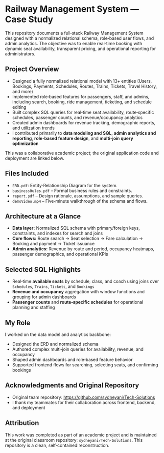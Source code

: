 # Railway Management System — Case Study

This repository documents a full‑stack Railway Management System designed with a normalized relational schema, role‑based user flows, and admin analytics. The objective was to enable real‑time booking with dynamic seat availability, transparent pricing, and operational reporting for administrators.

## Project Overview

- Designed a fully normalized relational model with 13+ entities (Users, Bookings, Payments, Schedules, Routes, Trains, Tickets, Travel History, and more)
- Implemented role‑based features for passengers, staff, and admins, including search, booking, ride management, ticketing, and schedule editing
- Built complex SQL queries for real‑time seat availability, route‑specific schedules, passenger counts, and revenue/occupancy analytics
- Created admin dashboards for revenue tracking, demographic reports, and utilization trends
- I contributed primarily to **data modeling and SQL**, **admin analytics and reporting**, **role‑based feature design**, and **multi‑join query optimization**

This was a collaborative academic project; the original application code and deployment are linked below.

## Files Included

- `ERD.pdf`: Entity‑Relationship Diagram for the system.
- `businessRules.pdf` – Formal business rules and constraints.
- `report.pdf` – Design rationale, assumptions, and sample queries.
- `demoVideo.mp4` – Five‑minute walkthrough of the schema and flows.

## Architecture at a Glance

- **Data layer:** Normalized SQL schema with primary/foreign keys, constraints, and indexes for search and joins
- **Core flows:** Route search → Seat selection → Fare calculation → Booking and payment → Ticket issuance
- **Admin analytics:** Revenue by route and period, occupancy heatmaps, passenger demographics, and operational KPIs

## Selected SQL Highlights

- Real‑time **available seats** by schedule, class, and coach using joins over `Schedules`, `Trains`, `Tickets`, and `Bookings`
- **Revenue and occupancy** aggregation with window functions and grouping for admin dashboards
- **Passenger counts** and **route‑specific schedules** for operational planning and staffing

## My Role

I worked on the data model and analytics backbone:
- Designed the ERD and normalized schema
- Authored complex multi‑join queries for availability, revenue, and occupancy
- Shaped admin dashboards and role‑based feature behavior
- Supported frontend flows for searching, selecting seats, and confirming bookings

## Acknowledgments and Original Repository

- Original team repository: https://github.com/sydneyani/Tech-Solutions
- I thank my teammates for their collaboration across frontend, backend, and deployment

## Attribution
This work was completed as part of an academic project and is maintained at the original classroom repository: `sydneyani/Tech-Solutions`. This repository is a clean, self‑contained reconstruction.

